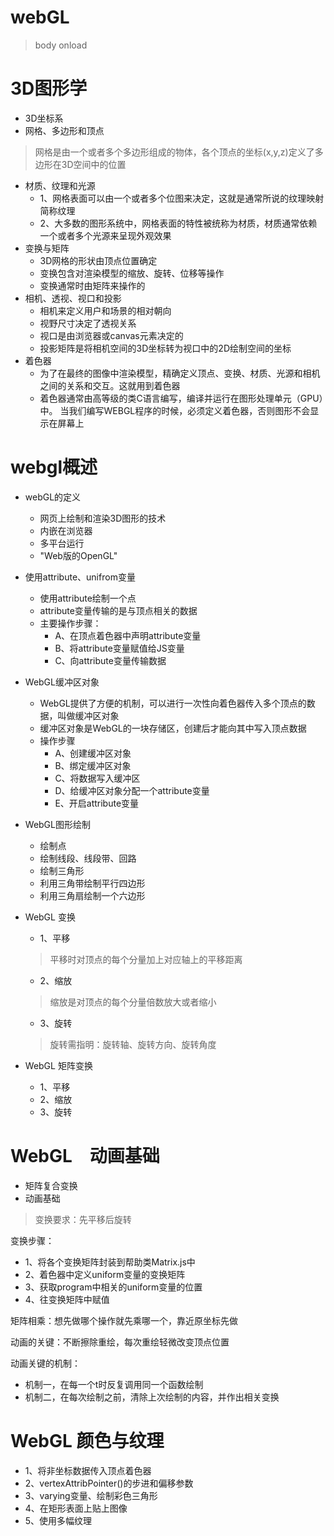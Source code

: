 # webGL
> body onload

# 3D图形学
- 3D坐标系
- 网格、多边形和顶点
> 网格是由一个或者多个多边形组成的物体，各个顶点的坐标(x,y,z)定义了多边形在3D空间中的位置
- 材质、纹理和光源
    - 1、网格表面可以由一个或者多个位图来决定，这就是通常所说的纹理映射简称纹理
    - 2、大多数的图形系统中，网格表面的特性被统称为材质，材质通常依赖一个或者多个光源来呈现外观效果
- 变换与矩阵
    - 3D网格的形状由顶点位置确定
    - 变换包含对渲染模型的缩放、旋转、位移等操作
    - 变换通常时由矩阵来操作的
- 相机、透视、视口和投影
    - 相机来定义用户和场景的相对朝向
    - 视野尺寸决定了透视关系
    - 视口是由浏览器或canvas元素决定的
    - 投影矩阵是将相机空间的3D坐标转为视口中的2D绘制空间的坐标
- 着色器
    - 为了在最终的图像中渲染模型，精确定义顶点、变换、材质、光源和相机之间的关系和交互。这就用到着色器
    - 着色器通常由高等级的类C语言编写，编译并运行在图形处理单元（GPU）中。
    当我们编写WEBGL程序的时候，必须定义着色器，否则图形不会显示在屏幕上

# webgl概述
    
    
- webGL的定义
    - 网页上绘制和渲染3D图形的技术
    - 内嵌在浏览器
    - 多平台运行
    - "Web版的OpenGL"

- 使用attribute、unifrom变量
    - 使用attribute绘制一个点
    - attribute变量传输的是与顶点相关的数据
    - 主要操作步骤：
        - A、在顶点着色器中声明attribute变量
        - B、将attribute变量赋值给JS变量
        - C、向attribute变量传输数据

- WebGL缓冲区对象
    - WebGL提供了方便的机制，可以进行一次性向着色器传入多个顶点的数据，叫做缓冲区对象
    - 缓冲区对象是WebGL的一块存储区，创建后才能向其中写入顶点数据
    - 操作步骤
        - A、创建缓冲区对象
        - B、绑定缓冲区对象
        - C、将数据写入缓冲区
        - D、给缓冲区对象分配一个attribute变量
        - E、开启attribute变量

- WebGL图形绘制
    - 绘制点
    - 绘制线段、线段带、回路 
    - 绘制三角形
    - 利用三角带绘制平行四边形
    - 利用三角扇绘制一个六边形
    
- WebGL 变换
    - 1、平移
    > 平移时对顶点的每个分量加上对应轴上的平移距离
    - 2、缩放
    > 缩放是对顶点的每个分量倍数放大或者缩小
    - 3、旋转
    > 旋转需指明：旋转轴、旋转方向、旋转角度

- WebGL 矩阵变换
    - 1、平移
    - 2、缩放
    - 3、旋转
    
# WebGL　动画基础
 
- 矩阵复合变换
- 动画基础
    
>变换要求：先平移后旋转

变换步骤：
- 1、将各个变换矩阵封装到帮助类Matrix.js中
- 2、着色器中定义uniform变量的变换矩阵
- 3、获取program中相关的uniform变量的位置
- 4、往变换矩阵中赋值

矩阵相乘：想先做哪个操作就先乘哪一个，靠近原坐标先做

动画的关键：不断擦除重绘，每次重绘轻微改变顶点位置

动画关键的机制：
- 机制一，在每一个t时反复调用同一个函数绘制
- 机制二，在每次绘制之前，清除上次绘制的内容，并作出相关变换

# WebGL 颜色与纹理
- 1、将非坐标数据传入顶点着色器
- 2、vertexAttribPointer()的步进和偏移参数
- 3、varying变量、绘制彩色三角形
- 4、在矩形表面上贴上图像
- 5、使用多幅纹理